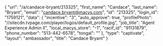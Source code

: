 {
    "url": "\/a\/candace-bryant\/213325",
    "first_name": "Candace",
    "last_name": "Bryant",
    "email": "candace.bryant@macys.com",
    "id": "213325",
    "login_id": "1759121",
    "data": {
        "incentive": "3",
        "auto_approve": true,
        "profilePhoto": "\/\/sitecdn.tvpage.com\/player\/logos\/default_profile.jpg",
        "job_title": "Agent Experience Admin II",
        "local_macys_store": "-1",
        "racif_id": "91131879",
        "phone_number": "513-442-6578",
        "tongal": ""
    },
    "type": "captivate",
    "layout": "ambassador",
    "title": "Candace Bryant"
}